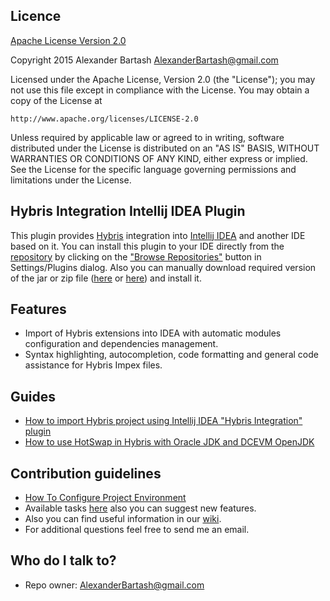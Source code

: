 ## Licence ##

[Apache License Version 2.0](http://www.apache.org/licenses/LICENSE-2.0)

Copyright 2015 Alexander Bartash <AlexanderBartash@gmail.com>

Licensed under the Apache License, Version 2.0 (the "License");
you may not use this file except in compliance with the License.
You may obtain a copy of the License at

    http://www.apache.org/licenses/LICENSE-2.0

Unless required by applicable law or agreed to in writing, software
distributed under the License is distributed on an "AS IS" BASIS,
WITHOUT WARRANTIES OR CONDITIONS OF ANY KIND, either express or implied.
See the License for the specific language governing permissions and
limitations under the License.

## Hybris Integration Intellij IDEA Plugin ##

This plugin provides [Hybris](https://hybris.com/ru/) integration into [Intellij IDEA](https://www.jetbrains.com/idea/) and another IDE based on it.
You can install this plugin to your IDE directly from the [repository](https://plugins.jetbrains.com/plugin/7525) by clicking on the ["Browse Repositories"](https://www.jetbrains.com/idea/help/installing-updating-and-uninstalling-repository-plugins.html) button in Settings/Plugins dialog. Also you can manually download required version of the jar or zip file ([here](https://plugins.jetbrains.com/plugin/7525) or [here](https://bitbucket.org/AlexanderBartash/impex-editor-intellij-idea-plugin/downloads)) and install it.

## Features ##

* Import of Hybris extensions into IDEA with automatic modules configuration and dependencies management.
* Syntax highlighting, autocompletion, code formatting and general code assistance for Hybris Impex files.

## Guides ##

* [How to import Hybris project using Intellij IDEA "Hybris Integration" plugin](https://www.youtube.com/watch?v=_wVbowe39GM)
* [How to use HotSwap in Hybris with Oracle JDK and DCEVM OpenJDK](https://www.youtube.com/watch?v=I-YYKD0OSyY)

## Contribution guidelines ##

* [How To Configure Project Environment](https://bitbucket.org/AlexanderBartash/impex-editor-intellij-idea-plugin/wiki/How%20To%20Configure%20Project%20Environment)
* Available tasks [here](https://bitbucket.org/AlexanderBartash/impex-editor-intellij-idea-plugin/issues?status=new&status=open) also you can suggest new features.
* Also you can find useful information in our [wiki](https://bitbucket.org/AlexanderBartash/impex-editor-intellij-idea-plugin/wiki/Home).
* For additional questions feel free to send me an email.

## Who do I talk to? ##

* Repo owner: <AlexanderBartash@gmail.com>